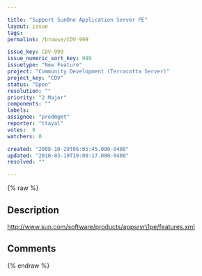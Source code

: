 ```yaml
---

title: "Support SunOne Application Server PE"
layout: issue
tags: 
permalink: /browse/CDV-999

issue_key: CDV-999
issue_numeric_sort_key: 999
issuetype: "New Feature"
project: "Community Development (Terracotta Server)"
project_key: "CDV"
status: "Open"
resolution: ""
priority: "2 Major"
components: ""
labels: 
assignee: "prodmgmt"
reporter: "ttayal"
votes:  0
watchers: 0

created: "2008-10-29T06:05:45.000-0400"
updated: "2010-03-19T19:00:17.000-0400"
resolved: ""

---
```




{% raw %}



## Description

<div markdown="1" class="description">

http://www.sun.com/software/products/appsrvr\1pe/features.xml 

</div>

## Comments



{% endraw %}
